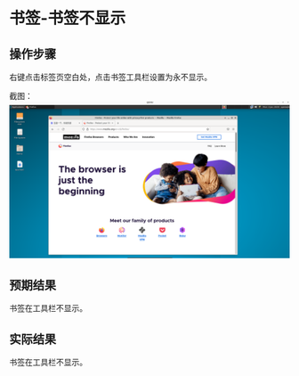 # 书签-书签不显示

## 操作步骤

右键点击标签页空白处，点击书签工具栏设置为永不显示。

截图：![](./img/书签-书签不显示-1.png)

## 预期结果

书签在工具栏不显示。

## 实际结果

书签在工具栏不显示。
